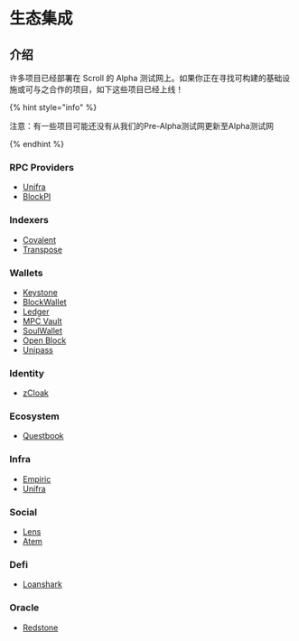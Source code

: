 # 生态集成

## 介绍

许多项目已经部署在 Scroll 的 Alpha 测试网上。如果你正在寻找可构建的基础设施或可与之合作的项目，如下这些项目已经上线！

{% hint style="info" %}

注意：有一些项目可能还没有从我们的Pre-Alpha测试网更新至Alpha测试网

{% endhint %}

### RPC Providers

-   [Unifra](https://unifra.io/)
-   [BlockPI](https://blockpi.io/)

### Indexers

-   [Covalent](https://www.covalenthq.com/)
-   [Transpose](https://www.transpose.io/)

### Wallets

-   [Keystone](https://keyst.one/)
-   [BlockWallet](https://blockwallet.io/)
-   [Ledger](https://www.ledger.com/)
-   [MPC Vault](https://mpcvault.com/)
-   [SoulWallet](https://www.soulwallets.me/)
-   [Open Block](https://openblock.com/)
-   [Unipass](https://unipass.id/)


### Identity

-   [zCloak](https://zcloak.network/)   

### Ecosystem

-   [Questbook](https://www.questbook.app/)

### Infra

-   [Empiric](https://empiric.network/)   
-   [Unifra](https://unifra.io/)

### Social

-   [Lens](https://www.lens.xyz/)
-   [Atem](https://www.atem.io/)

### Defi

- [Loanshark](https://loanshark.tech/)

### Oracle

-   [Redstone](https://redstone.finance/)